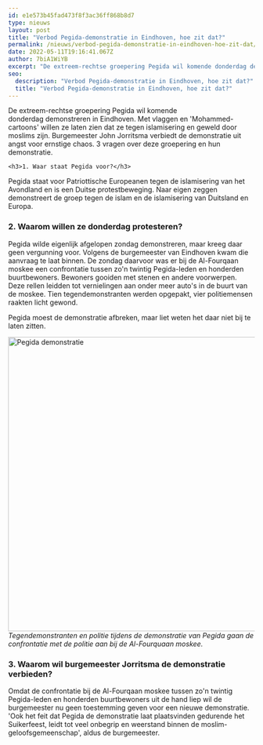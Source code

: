 ```yaml
---
id: e1e573b45fad473f8f3ac36ff868b8d7
type: nieuws
layout: post
title: "Verbod Pegida-demonstratie in Eindhoven, hoe zit dat?"
permalink: /nieuws/verbod-pegida-demonstratie-in-eindhoven-hoe-zit-dat/
date: 2022-05-11T19:16:41.067Z
author: 7biA1WiYB
excerpt: "De extreem-rechtse groepering Pegida wil komende donderdag demonstreren in Eindhoven. Met vlaggen en 'Mohammed-cartoons' willen ze laten zien dat ze tegen islamisering en geweld door moslims zijn. Burgemeester John Jorritsma verbiedt de demonstratie uit angst voor ernstige chaos. 3 vragen over deze groepering en hun demonstratie.  "
seo:
  description: "Verbod Pegida-demonstratie in Eindhoven, hoe zit dat?"
  title: "Verbod Pegida-demonstratie in Eindhoven, hoe zit dat?"
---
```

De extreem-rechtse groepering Pegida wil komende donderdag demonstreren in Eindhoven. Met vlaggen en 'Mohammed-cartoons' willen ze laten zien dat ze tegen islamisering en geweld door moslims zijn. Burgemeester John Jorritsma verbiedt de demonstratie uit angst voor ernstige chaos. 3 vragen over deze groepering en hun demonstratie.  

    <h3>1. Waar staat Pegida voor?</h3>
<p>Pegida staat voor Patriottische Europeanen tegen de islamisering van het Avondland en is een Duitse protestbeweging. Naar eigen zeggen demonstreert de groep tegen de islam en de islamisering van Duitsland en Europa.</p>
<h3>2. Waarom willen ze donderdag protesteren?</h3>
<p>Pegida wilde eigenlijk afgelopen zondag demonstreren, maar kreeg daar geen vergunning voor. Volgens de burgemeester van Eindhoven kwam die aanvraag te laat binnen. De zondag daarvoor was er bij de Al-Fourqaan moskee een confrontatie tussen zo'n twintig Pegida-leden en honderden buurtbewoners. Bewoners gooiden met stenen en andere voorwerpen. Deze rellen leidden tot vernielingen aan onder meer auto's in de buurt van de moskee. Tien tegendemonstranten werden opgepakt, vier politiemensen raakten licht gewond.</p>
<p>Pegida moest de demonstratie afbreken, maar liet weten het daar niet bij te laten zitten.<div class="media media-element-container media-default"><div id="file-537373" class="file file-image file-image-jpeg">

        
  
  <div class="content">
    <img alt="Pegida demonstratie" title="Foto: ANP" height="3000" width="4500" style="height: 600px; width: 900px;" class="media-element file-default" data-delta="1" src="https://7dagen.netlify.app/sites/default/files/ANP-74032724.jpg">  </div>

  
</div>
</div><em>Tegendemonstranten en politie tijdens de demonstratie van Pegida gaan de confrontatie met de politie aan bij de Al-Fourquaan moskee.</em>
<h3>3. Waarom wil burgemeester Jorritsma de demonstratie verbieden?</h3>
<p>Omdat de confrontatie bij de Al-Fourqaan moskee tussen zo'n twintig Pegida-leden en honderden buurtbewoners uit de hand liep wil de burgemeester nu geen toestemming geven voor een nieuwe demonstratie. 'Ook het feit dat Pegida de demonstratie laat plaatsvinden gedurende het Suikerfeest, leidt tot veel onbegrip en weerstand binnen de moslim-geloofsgemeenschap', aldus de burgemeester.</p>  

